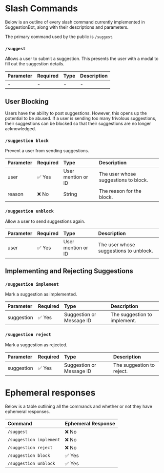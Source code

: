 # Slash Commands

Below is an outline of every slash command currently implemented in SuggestionBot, along with their descriptions and
parameters.

The primary command used by the public is `/suggest`.

### `/suggest`

Allows a user to submit a suggestion. This presents the user with a modal to fill out the suggestion details.

| Parameter | Required | Type | Description |
|:----------|:---------|:-----|:------------|
| -         | -        | -    | -           |

## User Blocking

Users have the ability to post suggestions. However, this opens up the potential to be abused. If a user is
sending too many frivolous suggestions, their suggestions can be blocked so that their suggestions are no longer
acknowledged.

### `/suggestion block`

Prevent a user from sending suggestions.

| Parameter | Required | Type               | Description                          |
|:----------|:---------|:-------------------|:-------------------------------------|
| user      | ✅ Yes    | User mention or ID | The user whose suggestions to block. |
| reason    | ❌ No     | String             | The reason for the block.            |

### `/suggestion unblock`

Allow a user to send suggestions again.

| Parameter | Required | Type               | Description                            |
|:----------|:---------|:-------------------|:---------------------------------------|
| user      | ✅ Yes    | User mention or ID | The user whose suggestions to unblock. |

## Implementing and Rejecting Suggestions

### `/suggestion implement`

Mark a suggestion as implemented.

| Parameter  | Required | Type                     | Description                  |
|:-----------|:---------|:-------------------------|:-----------------------------|
| suggestion | ✅ Yes    | Suggestion or Message ID | The suggestion to implement. |

### `/suggestion reject`

Mark a suggestion as rejected.

| Parameter  | Required | Type                     | Description               |
|:-----------|:---------|:-------------------------|:--------------------------|
| suggestion | ✅ Yes    | Suggestion or Message ID | The suggestion to reject. |

# Ephemeral responses

Below is a table outlining all the commands and whether or not they have ephemeral responses.

| Command                 | Ephemeral Response |
|:------------------------|:-------------------|
| `/suggest`              | ❌ No               |
| `/suggestion implement` | ❌ No               |
| `/suggestion reject`    | ❌ No               |
| `/suggestion block`     | ✅ Yes              |
| `/suggestion unblock`   | ✅ Yes              |
